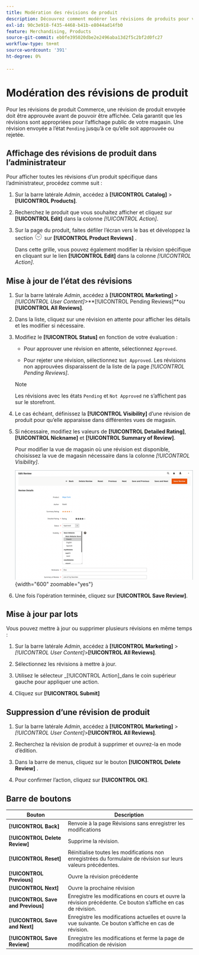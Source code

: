 ```yaml
---
title: Modération des révisions de produit
description: Découvrez comment modérer les révisions de produits pour vous assurer que les révisions envoyées sont appropriées pour l’affichage public de votre boutique.
exl-id: 90c3e918-f435-4468-b41b-e8044ad14fb0
feature: Merchandising, Products
source-git-commit: eb0fe395020dbe2e2496aba13d2f5c2bf2d0fc27
workflow-type: tm+mt
source-wordcount: '391'
ht-degree: 0%

---
```


# Modération des révisions de produit

Pour les révisions de produit Commerce, une révision de produit envoyée doit être approuvée avant de pouvoir être affichée. Cela garantit que les révisions sont appropriées pour l’affichage public de votre magasin. Une révision envoyée a l’état `Pending` jusqu’à ce qu’elle soit approuvée ou rejetée.

## Affichage des révisions de produit dans l’administrateur

Pour afficher toutes les révisions d’un produit spécifique dans l’administrateur, procédez comme suit :

1. Sur la barre latérale _Admin_, accédez à **[!UICONTROL Catalog]** > **[!UICONTROL Products]**.

1. Recherchez le produit que vous souhaitez afficher et cliquez sur **[!UICONTROL Edit]** dans la colonne _[!UICONTROL Action]_.

1. Sur la page du produit, faites défiler l’écran vers le bas et développez la section ![Sélecteur d’extension](../assets/icon-display-expand.png) sur **[!UICONTROL Product Reviews]** .

   Dans cette grille, vous pouvez également modifier la révision spécifique en cliquant sur le lien **[!UICONTROL Edit]** dans la colonne _[!UICONTROL Action]_.

## Mise à jour de l’état des révisions

1. Sur la barre latérale _Admin_, accédez à **[!UICONTROL Marketing]** > _[!UICONTROL User Content]_>**[!UICONTROL Pending Reviews]**ou **[!UICONTROL All Reviews]**.

1. Dans la liste, cliquez sur une révision en attente pour afficher les détails et les modifier si nécessaire.

1. Modifiez le **[!UICONTROL Status]** en fonction de votre évaluation :

   - Pour approuver une révision en attente, sélectionnez `Approved`.

   - Pour rejeter une révision, sélectionnez `Not Approved`. Les révisions non approuvées disparaissent de la liste de la page _[!UICONTROL Pending Reviews]_.

   >[!NOTE]
   >
   >Les révisions avec les états `Pending` et `Not Approved` ne s’affichent pas sur le storefront.

1. Le cas échéant, définissez la **[!UICONTROL Visibility]** d’une révision de produit pour qu’elle apparaisse dans différentes vues de magasin.

1. Si nécessaire, modifiez les valeurs de **[!UICONTROL Detailed Rating]**, **[!UICONTROL Nickname]** et **[!UICONTROL Summary of Review]**.

   Pour modifier la vue de magasin où une révision est disponible, choisissez la vue de magasin nécessaire dans la colonne _[!UICONTROL Visibility]_.

   ![Modifier la page de révision](./assets/edit-review-page.png){width="600" zoomable="yes"}

1. Une fois l’opération terminée, cliquez sur **[!UICONTROL Save Review]**.

## Mise à jour par lots

Vous pouvez mettre à jour ou supprimer plusieurs révisions en même temps :

1. Sur la barre latérale _Admin_, accédez à **[!UICONTROL Marketing]** > _[!UICONTROL User Content]_>**[!UICONTROL All Reviews]**.

1. Sélectionnez les révisions à mettre à jour.

1. Utilisez le sélecteur _[!UICONTROL Action]_dans le coin supérieur gauche pour appliquer une action.

1. Cliquez sur **[!UICONTROL Submit]**

## Suppression d’une révision de produit

1. Sur la barre latérale _Admin_, accédez à **[!UICONTROL Marketing]** > _[!UICONTROL User Content]_>**[!UICONTROL All Reviews]**.

1. Recherchez la révision de produit à supprimer et ouvrez-la en mode d’édition.

1. Dans la barre de menus, cliquez sur le bouton **[!UICONTROL Delete Review]** .

1. Pour confirmer l’action, cliquez sur **[!UICONTROL OK]**.

## Barre de boutons

| Bouton | Description |
|----------|--------------|
| **[!UICONTROL Back]** | Renvoie à la page Révisions sans enregistrer les modifications |
| **[!UICONTROL Delete Review]** | Supprime la révision. |
| **[!UICONTROL Reset]** | Réinitialise toutes les modifications non enregistrées du formulaire de révision sur leurs valeurs précédentes. |
| **[!UICONTROL Previous]** | Ouvre la révision précédente |
| **[!UICONTROL Next]** | Ouvre la prochaine révision |
| **[!UICONTROL Save and Previous]** | Enregistre les modifications en cours et ouvre la révision précédente. Ce bouton s’affiche en cas de révision. |
| **[!UICONTROL Save and Next]** | Enregistre les modifications actuelles et ouvre la vue suivante. Ce bouton s’affiche en cas de révision. |
| **[!UICONTROL Save Review]** | Enregistre les modifications et ferme la page de modification de révision |
